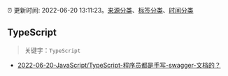 :alarm_clock: 更新时间: 2022-06-20 13:11:23。[来源分类](../README.md)、[标签分类](../TAGS.md)、[时间分类](../TIMELINE.md)

## TypeScript


> 关键字：`TypeScript`



- [2022-06-20-JavaScript/TypeScript-程序员都是手写-swagger-文档的？](https://www.v2ex.com/t/860943) 